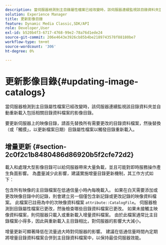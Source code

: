 ```yaml
---
description: 當伺服器檢測到主目錄屬性檔案已經改變時，該伺服器連續監視該目錄資料夾並自動重新載入包括相關目錄資料檔案的影像目錄。
solution: Experience Manager
title: 更新影像目錄
feature: Dynamic Media Classic,SDK/API
role: Developer,User
exl-id: b520b4f3-6717-4768-99e2-78a76d1ede24
source-git-commit: 206e4643e3926cb85b4be2189743578f88180be7
workflow-type: tm+mt
source-wordcount: '306'
ht-degree: 0%

---
```


# 更新影像目錄{#updating-image-catalogs}

當伺服器檢測到主目錄屬性檔案已經改變時，該伺服器連續監視該目錄資料夾並自動重新載入包括相關目錄資料檔案的影像目錄。

要更新伺服器上的映像目錄，請首先替換所有需要更改的目錄資料檔案，然後替換（或「觸摸」，以更新檔案日期）目錄屬性檔案以觸發目錄重新載入。

## 增量更新 {#section-2c0f2c1b8480486d86920b5f2cfe72d2}

載入和處理大型影像目錄可以給伺服器帶來大量負載，並且可能對即時服務操作產生負面影響。 為盡量減少此影響，建議實施增量目錄更新機制，其工作方式如下：

包含所有映像的主目錄檔案在低通信量小時內每晚載入。 如果在白天需要添加或更改映像目錄中的記錄，則會建立另一個僅包含新記錄或更改記錄的映像資料檔案。 此檔案已註冊為中的次映像資料檔案 `attribute::CatalogFile`。 伺服器檢測到目錄屬性檔案已更改，然後檢查哪些目錄資料檔案已更改。 如果未接觸主映像資料檔案，則伺服器只載入或重新載入增量資料檔案。 由於此檔案通常比主目錄檔案小得多，因此與重新載入主目錄相比，對伺服器的影響大大減小。

增量更新可顯著降低在流量過大時對伺服器的影響。 建議在低通信量時間內定期將增量目錄資料檔案合併到主目錄資料檔案中，以保持最佳伺服器效能。
